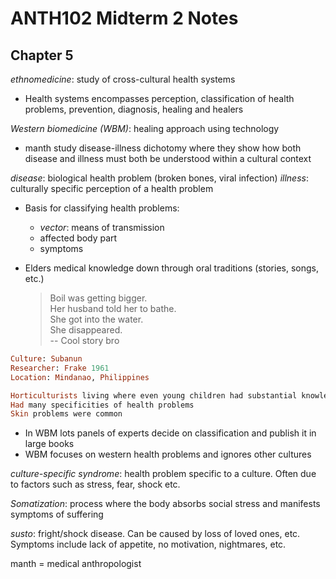# ANTH102 Midterm 2 Notes

## Chapter 5

_ethnomedicine_: study of cross-cultural health systems

* Health systems encompasses perception, classification of health problems,
prevention, diagnosis, healing and healers

_Western biomedicine (WBM)_: healing approach using technology

* manth study disease-illness dichotomy where they show how both disease and illness must both be understood within a cultural context

_disease_: biological health problem (broken bones, viral infection)
_illness_: culturally specific perception of a health problem

* Basis for classifying health problems:
    * _vector_: means of transmission
    * affected body part
    * symptoms

* Elders medical knowledge down through oral traditions (stories, songs, etc.)
    > Boil was getting bigger. <br>
    > Her husband told her to bathe. <br>
    > She got into the water. <br>
    > She disappeared. <br>
    > -- Cool story bro

```Ruby
Culture: Subanun
Researcher: Frake 1961
Location: Mindanao, Philippines

Horticulturists living where even young children had substantial knowledge about health problems
Had many specificities of health problems
Skin problems were common
```

* In WBM lots panels of experts decide on classification and publish it in large books
* WBM focuses on western health problems and ignores other cultures

_culture-specific syndrome_: health problem specific to a culture. Often due to factors such as stress, fear, shock etc.

_Somatization_: process where the body absorbs social stress and manifests symptoms of suffering

_susto_: fright/shock disease. Can be caused by loss of loved ones, etc. Symptoms include lack of appetite, no motivation, nightmares, etc.



manth = medical anthropologist

